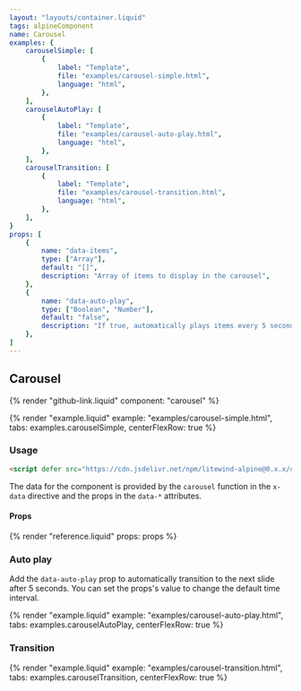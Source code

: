 ```yaml
---
layout: "layouts/container.liquid"
tags: alpineComponent
name: Carousel
examples: {
    carouselSimple: [
        {
            label: "Template",
            file: "examples/carousel-simple.html",
            language: "html",
        },
    ],
    carouselAutoPlay: [
        {
            label: "Template",
            file: "examples/carousel-auto-play.html",
            language: "html",
        },
    ],
    carouselTransition: [
        {
            label: "Template",
            file: "examples/carousel-transition.html",
            language: "html",
        },
    ],
}
props: [
    {
        name: "data-items",
        type: ["Array"],
        default: "[]",
        description: "Array of items to display in the carousel",
    },
    {
        name: "data-auto-play",
        type: ["Boolean", "Number"],
        default: "false",
        description: "If true, automatically plays items every 5 seconds. This prop also accepts a number (milliseconds) to change the default time interval.",
    },
]
---
```

## Carousel

{% render "github-link.liquid" component: "carousel" %}

{% render "example.liquid" example: "examples/carousel-simple.html", tabs: examples.carouselSimple, centerFlexRow: true %}

### Usage

```html
<script defer src="https://cdn.jsdelivr.net/npm/litewind-alpine@0.x.x/carousel/dropdown/dist/cdn.min.js"></script>
```

The data for the component is provided by the `carousel` function in the `x-data` directive and the props in the `data-*` attributes.

#### Props

{% render "reference.liquid" props: props %}

### Auto play

Add the `data-auto-play` prop to automatically transition to the next slide after 5 seconds. You can set the props's value to change the default time interval.

{% render "example.liquid" example: "examples/carousel-auto-play.html", tabs: examples.carouselAutoPlay, centerFlexRow: true %}

### Transition

{% render "example.liquid" example: "examples/carousel-transition.html", tabs: examples.carouselTransition, centerFlexRow: true %}
